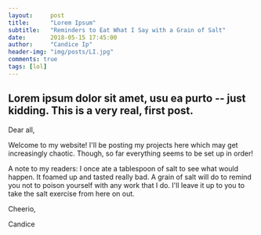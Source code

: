 ```yaml
---
layout:     post
title:      "Lorem Ipsum"
subtitle:   "Reminders to Eat What I Say with a Grain of Salt"
date:       2018-05-15 17:45:00
author:     "Candice Ip"
header-img: "img/posts/LI.jpg"
comments: true
tags: [lol]
---
```


## Lorem ipsum dolor sit amet, usu ea purto -- just kidding. This is a very real, first post.

Dear all, 

Welcome to my website! I'll be posting my projects here which may get increasingly chaotic. Though, so far everything seems to be set up in order! 


A note to my readers: I once ate a tablespoon of salt to see what would happen. It foamed up and tasted really bad. A grain of salt will do to remind you not to poison yourself with any work that I do. I'll leave it up to you to take the salt exercise from here on out. 


Cheerio,

Candice